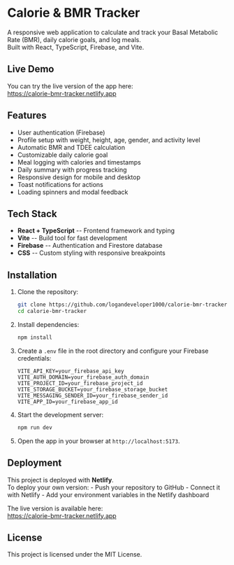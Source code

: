 # Calorie & BMR Tracker

A responsive web application to calculate and track your Basal Metabolic
Rate (BMR), daily calorie goals, and log meals.\
Built with React, TypeScript, Firebase, and Vite.

## Live Demo

You can try the live version of the app here:\
<https://calorie-bmr-tracker.netlify.app>

## Features

-   User authentication (Firebase)
-   Profile setup with weight, height, age, gender, and activity level
-   Automatic BMR and TDEE calculation
-   Customizable daily calorie goal
-   Meal logging with calories and timestamps
-   Daily summary with progress tracking
-   Responsive design for mobile and desktop
-   Toast notifications for actions
-   Loading spinners and modal feedback

## Tech Stack

-   **React + TypeScript** -- Frontend framework and typing
-   **Vite** -- Build tool for fast development
-   **Firebase** -- Authentication and Firestore database
-   **CSS** -- Custom styling with responsive breakpoints

## Installation

1.  Clone the repository:

    ``` bash
    git clone https://github.com/logandeveloper1000/calorie-bmr-tracker.git
    cd calorie-bmr-tracker
    ```

2.  Install dependencies:

    ``` bash
    npm install
    ```

3.  Create a `.env` file in the root directory and configure your
    Firebase credentials:

    ``` env
    VITE_API_KEY=your_firebase_api_key
    VITE_AUTH_DOMAIN=your_firebase_auth_domain
    VITE_PROJECT_ID=your_firebase_project_id
    VITE_STORAGE_BUCKET=your_firebase_storage_bucket
    VITE_MESSAGING_SENDER_ID=your_firebase_sender_id
    VITE_APP_ID=your_firebase_app_id
    ```

4.  Start the development server:

    ``` bash
    npm run dev
    ```

5.  Open the app in your browser at `http://localhost:5173`.

## Deployment

This project is deployed with **Netlify**.\
To deploy your own version: - Push your repository to GitHub - Connect
it with Netlify - Add your environment variables in the Netlify
dashboard

The live version is available here:\
<https://calorie-bmr-tracker.netlify.app>

## License

This project is licensed under the MIT License.
